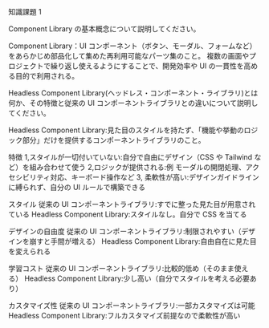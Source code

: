 知識課題 1

Component Library の基本概念について説明してください。

Component Library：UI コンポーネント（ボタン、モーダル、フォームなど）をあらかじめ部品化して集めた再利用可能なパーツ集のこと。
複数の画面やプロジェクトで繰り返し使えるようにすることで、開発効率や UI の一貫性を高める目的で利用される。

Headless Component Library(ヘッドレス・コンポーネント・ライブラリ)とは何か、その特徴と従来の UI コンポーネントライブラリとの違いについて説明してください。

Headless Component Library:見た目のスタイルを持たず、「機能や挙動のロジック部分」だけを提供するコンポーネントライブラリのこと。

特徴
1,スタイルが一切付いていない:自分で自由にデザイン（CSS や Tailwind など）を組み合わせて使う
2,ロジックが提供される:例 モーダルの開閉処理、アクセシビリティ対応、キーボード操作など
3, 柔軟性が高い:デザインガイドラインに縛られず、自分の UI ルールで構築できる

スタイル
従来の UI コンポーネントライブラリ:すでに整った見た目が用意されている
Headless Component Library:スタイルなし。自分で CSS を当てる

デザインの自由度
従来の UI コンポーネントライブラリ:制限されやすい（デザインを崩すと手間が増える）
Headless Component Library:自由自在に見た目を変えられる

学習コスト
従来の UI コンポーネントライブラリ:比較的低め（そのまま使える）
Headless Component Library:少し高い（自分でスタイルを考える必要あり）

カスタマイズ性
従来の UI コンポーネントライブラリ:一部カスタマイズは可能
Headless Component Library:フルカスタマイズ前提なので柔軟性が高い
